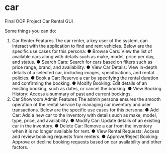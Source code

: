 # car
Final OOP Project Car Rental GUI 

Some things you can do: 

1. Car Renter Features 
The car renter, a key user of the system, can interact with the application to find and rent vehicles. Below are the specific use cases for this persona: 
● Browse Cars: View the list of available cars along with details such as make, model, price per day, and status. 
● Search Cars: Search for cars based on filters such as price range, brand, and availability. 
● View Car Details: View in-depth details of a selected car, including images, specifications, and rental policies. 
● Book a Car: Reserve a car by specifying the rental duration and confirming the booking. 
● Modify Booking: Edit details of an existing booking, such as dates, or cancel the booking. 
● View Booking History: Access a summary of past and current bookings. 
2. Car Showroom Admin Features 
The admin persona ensures the smooth operation of the rental service by managing car inventory and user transactions. Below are the specific use cases for this persona: 
● Add Car: Add a new car to the inventory with details such as make, model, type, price, and availability. 
● Modify Car: Update details of an existing car in the inventory. 
● Delete Car: Remove a car from the inventory when it is no longer available for rent. 
● View Rental Requests: Access and review booking requests from renters. ● Approve/Reject Booking: Approve or decline booking requests based on car availability and other factors.
